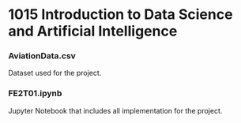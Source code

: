# 1015 Introduction to Data Science and Artificial Intelligence

### AviationData.csv
Dataset used for the project.

### FE2T01.ipynb
Jupyter Notebook that includes all implementation for the project.
